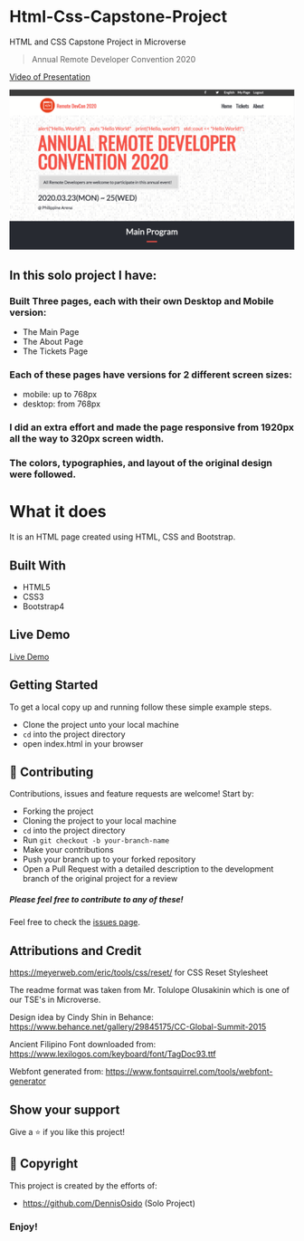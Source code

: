 # Html-Css-Capstone-Project
HTML and CSS Capstone Project in Microverse

> Annual Remote Developer Convention 2020

[Video of Presentation](https://www.loom.com/share/)

![screenshot](img/capstone-dennis-osido.gif)

## In this solo project I have: 

### Built Three pages, each with their own Desktop and Mobile version: 

- The Main Page
- The About Page
- The Tickets Page

### Each of these pages have versions for 2 different screen sizes: 

- mobile: up to 768px
- desktop: from 768px

### I did an extra effort and made the page responsive from 1920px all the way to 320px screen width.

### The colors, typographies, and layout of the original design were followed.

# What it does
It is an HTML page created using HTML, CSS and Bootstrap.

## Built With
- HTML5
- CSS3
- Bootstrap4

## Live Demo

[Live Demo](https://raw.githack.com/DennisOsido/Html-Css-Capstone-Project/Feature/index.html)

## Getting Started

To get a local copy up and running follow these simple example steps.
- Clone the project unto your local machine
- `cd` into the project directory
- open index.html in your browser

## 🤝 Contributing

Contributions, issues and feature requests are welcome! Start by:
* Forking the project
* Cloning the project to your local machine
* `cd` into the project directory
* Run `git checkout -b your-branch-name`
* Make your contributions
* Push your branch up to your forked repository
* Open a Pull Request with a detailed description to the development branch of the original project for a review

##### Please feel free to contribute to any of these!

Feel free to check the [issues page](https://github.com/DennisOsido/Html-Css-Capstone-Project/issues).

## Attributions and Credit

https://meyerweb.com/eric/tools/css/reset/ for CSS Reset Stylesheet

The readme format was taken from Mr. Tolulope Olusakinin which is one of our TSE's in Microverse.

Design idea by Cindy Shin in Behance:
https://www.behance.net/gallery/29845175/CC-Global-Summit-2015

Ancient Filipino Font downloaded from: 
https://www.lexilogos.com/keyboard/font/TagDoc93.ttf

Webfont generated from:
https://www.fontsquirrel.com/tools/webfont-generator

## Show your support

Give a ⭐️ if you like this project!

## 📝 Copyright

This project is created by the efforts of:
- https://github.com/DennisOsido (Solo Project)

### Enjoy!